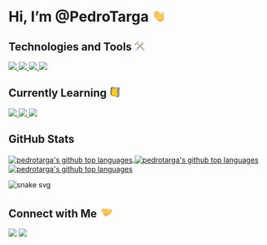 
 # Hi, I’m @PedroTarga <img src="./media/waving-hand.gif" width="30px">

 ## Technologies and Tools <img src="./media/hammer-and-wrench.gif" width="20px">

<a href="https://github.com/PedroTarga">

 ![](https://img.shields.io/badge/Editor-VSCode-informational?style=flat&logo=visualstudiocode&logoColor=white&color=#61bb94)
 ![](https://img.shields.io/badge/Code-JavaScript-informational?style=flat&logo=javascript&logoColor=white&color=#61bb94)
 ![](https://img.shields.io/badge/Code-HTML-informational?style=flat&logo=html5&logoColor=white&color=#61bb94)
 ![](https://img.shields.io/badge/Code-CSS-informational?style=flat&logo=css3&logoColor=white&color=#61bb94)

</a>

 ## Currently Learning <img src="./media/books.gif" width="20px">

<a href="https://github.com/PedroTarga">

 ![](https://img.shields.io/badge/Code-Python-informational?style=flat&logo=python&logoColor=white&color=#61bb94)
 ![](https://img.shields.io/badge/Database-MySQL-informational?style=flat&logo=mysql&logoColor=white&color=#61bb94)
 ![](https://img.shields.io/badge/Backend-Node.js-informational?style=flat&logo=nodedotjs&logoColor=white&color=#61bb94)
 
</a>

 ## GitHub Stats 

<a href="https://github.com/PedroTarga">
 <img height="140px" align="center" src="https://github-readme-stats.vercel.app/api?username=pedrotarga&theme=vue&hide=contribs,prs&show_icons=true&bg_color=white" alt="pedrotarga's github top languages" />
 <img height="140px" align="center" src="https://github-readme-stats.vercel.app/api/wakatime?username=targapedro&theme=vue&bg_color=white" alt="pedrotarga's github top languages" />
 <img height="140px" width="300px" align="center" src="https://github-readme-stats.vercel.app/api/top-langs/?username=pedrotarga&theme=vue&layout=compact&bg_color=white" alt="pedrotarga's github top languages" />
</a>


 ![snake svg](https://github.com/PedroTarga/PedroTarga/blob/output/github-contribution-grid-snake.svg)

 ## Connect with Me <img src="./media/shaking-hands.gif" width="30px"> 


<a href = "https://twitter.com/TargePeter"><img src="https://img.shields.io/badge/-Twitter-%23333?style=for-the-badge&logo=twitter&logoColor=white&color=blue"></a>
<a href = "mailto:targa.pe@gmail.com"><img src="https://img.shields.io/badge/-Gmail-%23333?style=for-the-badge&logo=gmail&logoColor=white&color=red" target="_blank"></a>


